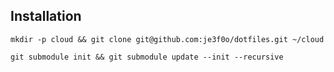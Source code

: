 ## Installation
`mkdir -p cloud && git clone git@github.com:je3f0o/dotfiles.git ~/cloud`

`git submodule init && git submodule update --init --recursive`	
